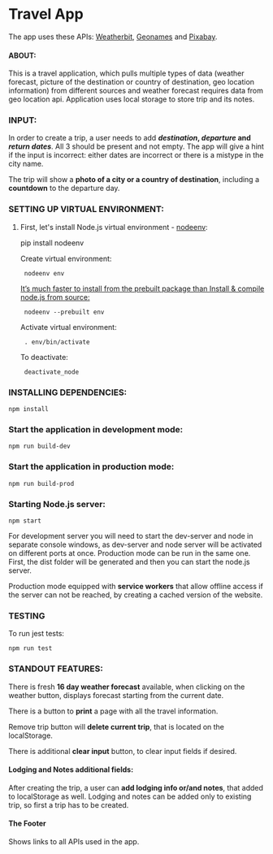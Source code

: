 # Travel App

The app uses these APIs: <a href="https://www.weatherbit.io/account/create">Weatherbit</a>, <a href="http://www.geonames.org/export/web-services.html">Geonames</a> and <a href="https://pixabay.com/api/docs/">Pixabay</a>.

#### ABOUT:
This is a travel application, which pulls multiple types of data (weather forecast,
picture of the destination or country of destination, geo location information) from
different sources and weather forecast requires data from geo location api. Application
uses local storage to store trip and its notes.

### INPUT:
In order to create a trip, a user needs to add **_destination_, _departure_ and _return dates_**. All 3 should be present and not empty. The app will give a hint if the input is incorrect: either dates are incorrect or there is a mistype in the city name.

The trip will show a **photo of a city or a country of destination**, including a **countdown** to the departure day.


### SETTING UP VIRTUAL ENVIRONMENT:

1. First, let's install Node.js virtual environment - <a href="https://pypi.org/project/nodeenv/">nodeenv</a>:

    pip install nodeenv

    Create virtual environment:

        nodeenv env

    <a href="https://pypi.org/project/nodeenv/">It’s much faster to install from the prebuilt package than Install & compile node.js from source:</a>

        nodeenv --prebuilt env

    Activate virtual environment:

        . env/bin/activate

    To deactivate:

        deactivate_node

###  INSTALLING DEPENDENCIES:

    npm install

### Start the application in development mode:

    npm run build-dev

### Start the application in production mode:

    npm run build-prod

### Starting Node.js server:

    npm start

For development server you will need to start the dev-server and node in separate
console windows, as dev-server and node server will be activated on different ports at once.
Production mode can be run in the same one. First, the dist folder will be generated and then you can start the node.js server.

Production mode equipped with **service workers** that allow offline access if the server can not be reached, by creating a cached version of the website.


### TESTING
To run jest tests:

    npm run test

### STANDOUT FEATURES:

There is fresh **16 day weather forecast** available, when clicking on the weather button, displays forecast starting from the current date.

There is a button to **print** a page with all the travel information.

Remove trip button will **delete current trip**, that is located on the localStorage.

There is additional **clear input** button, to clear input fields if desired.


#### Lodging and Notes additional fields:

After creating the trip, a user can **add lodging info or/and notes**, that added to localStorage as well.
Lodging and notes can be added only to existing trip, so first a trip has to be created.

#### The Footer
Shows links to all APIs used in the app.
